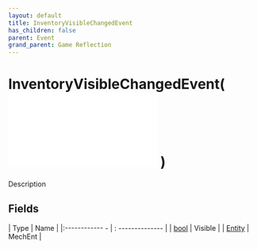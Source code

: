 ```yaml
---
layout: default
title: InventoryVisibleChangedEvent
has_children: false
parent: Event
grand_parent: Game Reflection
---
```

# InventoryVisibleChangedEvent( ![ EntityEventBase ](game-reflection/events/entity_event_base.md) )
Description 

## Fields
| Type | Name |
|:------------ - | : -------------- |
| [bool](game-reflection/components/bool.md) | Visible |
| [Entity](game-reflection/classes/entity.md) | MechEnt |
